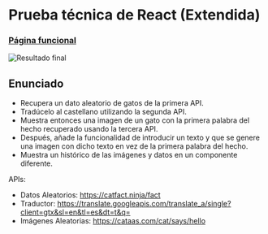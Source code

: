# Prueba técnica de React (Extendida)

### [Página funcional](https://morenno.net/demoWebs/CatAPI/)

![Resultado final](https://morenno.es/db/mock/catapi.png)

## Enunciado

- Recupera un dato aleatorio de gatos de la primera API.
- Tradúcelo al castellano utilizando la segunda API.
- Muestra entonces una imagen de un gato con la primera palabra del hecho recuperado usando la tercera API.
- Después, añade la funcionalidad de introducir un texto y que se genere una imagen con dicho texto en vez de la primera palabra del hecho.
- Muestra un histórico de las imágenes y datos en un componente diferente.

APIs:

- Datos Aleatorios: https://catfact.ninja/fact
- Traductor: https://translate.googleapis.com/translate_a/single?client=gtx&sl=en&tl=es&dt=t&q=
- Imágenes Aleatorias: https://cataas.com/cat/says/hello
